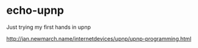 echo-upnp
=========

Just trying my first hands in upnp

http://jan.newmarch.name/internetdevices/upnp/upnp-programming.html
